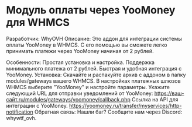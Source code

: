 # Модуль оплаты через YooMoney для WHMCS
Разработчик: WhyOVH
Описание: Это аддон для интеграции системы оплаты YooMoney в WHMCS. С его помощью вы сможете легко принимать платежи через YooMoney начиная от 2 рублей.

Особенности:
Простая установка и настройка.
Поддержка минимального платежа от 2 рублей.
Быстрая и удобная интеграция с YooMoney.
Установка:
Скачайте и распакуйте архив с аддоном в папку modules/gateways вашего WHMCS.
В настройках платежных шлюзов WHMCS выберите "YooMoney" и настройте параметры.
Укажите следующий URL для отправки уведомлений от YooMoney: https://ваш-сайт.ru/modules/gateways/yoomoney/callback.php
Ссылка на API для интеграции с YooMoney. https://yoomoney.ru/transfer/myservices/http-notification
Обратная связь: Нашли баг? Сообщите нам через Discord: whywtf_ovh.
